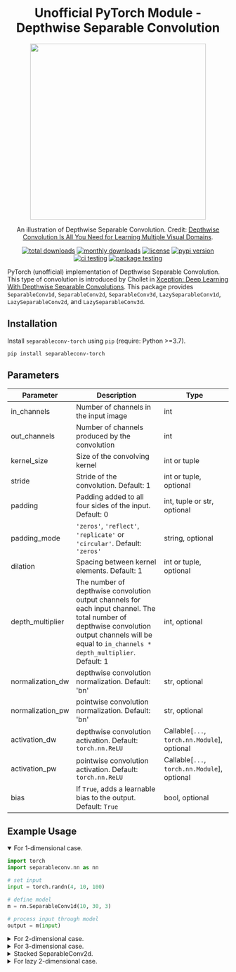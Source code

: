 <h1 align="center">
  Unofficial PyTorch Module - Depthwise Separable Convolution
</h1>


<div align="center">
<img src="https://production-media.paperswithcode.com/methods/Screen_Shot_2020-05-31_at_10.30.20_PM.png" width="400">

An illustration of Depthwise Separable Convolution. Credit: [Depthwise Convolution Is All You Need for Learning Multiple Visual Domains](https://paperswithcode.com/paper/depthwise-convolution-is-all-you-need-for).
</div>


<div align="center">
  <a href="https://pepy.tech/project/separableconv-torch"><img src="https://pepy.tech/badge/separableconv-torch" alt="total downloads"></a>
  <a href="https://pepy.tech/project/separableconv-torch"><img src="https://pepy.tech/badge/separableconv-torch/month" alt="monthly downloads"></a>
  <a href="https://github.com/reshalfahsi/separableconv-torch/blob/master/LICENSE"><img src="https://img.shields.io/badge/License-MIT-yellow.svg" alt="license"></a>
  <a href="https://badge.fury.io/py/separableconv-torch"><img src="https://badge.fury.io/py/separableconv-torch.svg" alt="pypi version"></a>
  <a href="https://github.com/reshalfahsi/separableconv-torch/actions/workflows/ci.yml"><img src="https://github.com/reshalfahsi/separableconv-torch/actions/workflows/ci.yml/badge.svg" alt="ci testing"></a>
  <a href="https://github.com/reshalfahsi/separableconv-torch/actions/workflows/package.yml"><img src="https://github.com/reshalfahsi/separableconv-torch/actions/workflows/package.yml/badge.svg" alt="package testing"></a>
</div>

PyTorch (unofficial) implementation of Depthwise Separable Convolution. This type of convolution is introduced by Chollet in [Xception: Deep Learning With Depthwise Separable Convolutions](https://arxiv.org/abs/1610.02357). This package provides ``SeparableConv1d``, ``SeparableConv2d``, ``SeparableConv3d``, ``LazySeparableConv1d``, ``LazySeparableConv2d``, and ``LazySeparableConv3d``. 


## Installation

Install `separableconv-torch` using `pip` (require: Python >=3.7).

```console
pip install separableconv-torch
```


## Parameters

| Parameter | Description | Type |
| ------------- | ------------- | ------------- |
| in_channels | Number of channels in the input image | int |
| out_channels | Number of channels produced by the convolution | int |
| kernel_size | Size of the convolving kernel | int or tuple |
| stride | Stride of the convolution. Default: 1 | int or tuple, optional |
| padding | Padding added to all four sides of the input. Default: 0 | int, tuple or str, optional |
| padding_mode | ``'zeros'``, ``'reflect'``, ``'replicate'`` or ``'circular'``. Default: ``'zeros'`` | string, optional|
| dilation | Spacing between kernel elements. Default: 1 | int or tuple, optional |
| depth_multiplier | The number of depthwise convolution output channels for each input channel. The total number of depthwise convolution output channels will be equal to `in_channels * depth_multiplier`. Default: 1| int, optional |
| normalization_dw | depthwise convolution normalization. Default: 'bn' | str, optional |
| normalization_pw | pointwise convolution normalization. Default: 'bn' | str, optional |
| activation_dw | depthwise convolution activation. Default: ``torch.nn.ReLU`` | Callable[`...`, `torch.nn.Module`], optional |
| activation_pw | pointwise convolution activation. Default: ``torch.nn.ReLU`` | Callable[`...`, `torch.nn.Module`], optional |
| bias | If ``True``, adds a learnable bias to the output. Default: ``True`` | bool, optional |


## Example Usage

<details open>
<summary>For 1-dimensional case.</summary>


```python
import torch
import separableconv.nn as nn

# set input
input = torch.randn(4, 10, 100)

# define model
m = nn.SeparableConv1d(10, 30, 3)

# process input through model
output = m(input)
```
</details>


<details closed>
<summary>For 2-dimensional case.</summary>


```python
import torch
import separableconv.nn as nn

# set input
input = torch.randn(4, 10, 100, 100)

# define model
m = nn.SeparableConv2d(10, 30, 3)

# process input through model
output = m(input)
```
</details>



<details closed>
<summary>For 3-dimensional case.</summary>


```python
import torch
import separableconv.nn as nn

# set input
input = torch.randn(4, 10, 100, 100, 100)

# define model
m = nn.SeparableConv3d(10, 30, 3)

# process input through model
output = m(input)
```
</details>


<details closed>
<summary>Stacked SeparableConv2d.</summary>


```python
import torch
import separableconv.nn as nn

# set input
input = torch.randn(4, 3, 100, 100)

# define model
m = nn.Sequential(
        nn.SeparableConv2d(3, 32, 3),
        nn.SeparableConv2d(32, 64, 3),
        nn.SeparableConv2d(64, 96, 3))

# process input through model
output = m(input)
```
</details>


<details closed>
<summary>For lazy 2-dimensional case.</summary>


```python
import torch
import separableconv.nn as nn

# set input
input = torch.randn(4, 10, 100, 100)

# define model
m = nn.LazySeparableConv2d(30, 3)

# process input through model
output = m(input)
```
</details>
